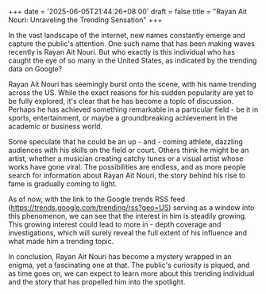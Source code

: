 +++
date = '2025-06-05T21:44:26+08:00'
draft = false
title = "Rayan Ait Nouri: Unraveling the Trending Sensation"
+++

In the vast landscape of the internet, new names constantly emerge and capture the public's attention. One such name that has been making waves recently is Rayan Ait Nouri. But who exactly is this individual who has caught the eye of so many in the United States, as indicated by the trending data on Google?

Rayan Ait Nouri has seemingly burst onto the scene, with his name trending across the US. While the exact reasons for his sudden popularity are yet to be fully explored, it's clear that he has become a topic of discussion. Perhaps he has achieved something remarkable in a particular field - be it in sports, entertainment, or maybe a groundbreaking achievement in the academic or business world.

Some speculate that he could be an up - and - coming athlete, dazzling audiences with his skills on the field or court. Others think he might be an artist, whether a musician creating catchy tunes or a visual artist whose works have gone viral. The possibilities are endless, and as more people search for information about Rayan Ait Nouri, the story behind his rise to fame is gradually coming to light.

As of now, with the link to the Google trends RSS feed (https://trends.google.com/trending/rss?geo=US) serving as a window into this phenomenon, we can see that the interest in him is steadily growing. This growing interest could lead to more in - depth coverage and investigations, which will surely reveal the full extent of his influence and what made him a trending topic.

In conclusion, Rayan Ait Nouri has become a mystery wrapped in an enigma, yet a fascinating one at that. The public's curiosity is piqued, and as time goes on, we can expect to learn more about this trending individual and the story that has propelled him into the spotlight.